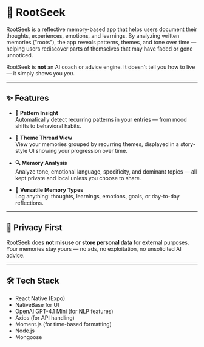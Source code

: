 # 🌱 RootSeek

RootSeek is a reflective memory-based app that helps users document their thoughts, experiences, emotions, and learnings. By analyzing written memories ("roots"), the app reveals patterns, themes, and tone over time — helping users rediscover parts of themselves that may have faded or gone unnoticed.

RootSeek is **not** an AI coach or advice engine. It doesn't tell you how to live — it simply shows you _you_.

---

## ✨ Features

- **🧠 Pattern Insight**  
  Automatically detect recurring patterns in your entries — from mood shifts to behavioral habits.

- **🧵 Theme Thread View**  
  View your memories grouped by recurring themes, displayed in a story-style UI showing your progression over time.

- **🔍 Memory Analysis**  
  Analyze tone, emotional language, specificity, and dominant topics — all kept private and local unless you choose to share.

- **📘 Versatile Memory Types**  
  Log anything: thoughts, learnings, emotions, goals, or day-to-day reflections.

---

## 🚫 Privacy First

RootSeek does **not misuse or store personal data** for external purposes. Your memories stay yours — no ads, no exploitation, no unsolicited AI advice.

---

## 🛠️ Tech Stack

- React Native (Expo)
- NativeBase for UI
- OpenAI GPT-4.1 Mini (for NLP features)
- Axios (for API handling)
- Moment.js (for time-based formatting)
- Node.js
- Mongoose
